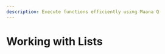 ```yaml
---
description: Execute functions efficiently using Maana Q
---
```


# Working with Lists





## 





















